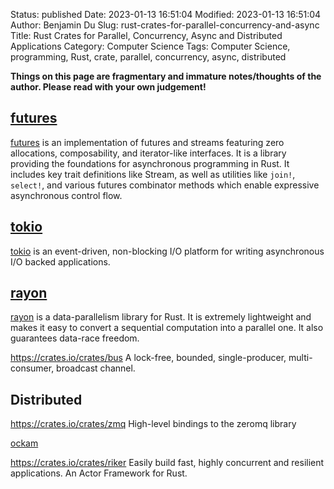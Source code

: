 Status: published
Date: 2023-01-13 16:51:04
Modified: 2023-01-13 16:51:04
Author: Benjamin Du
Slug: rust-crates-for-parallel-concurrency-and-async
Title: Rust Crates for Parallel, Concurrency, Async and Distributed Applications
Category: Computer Science
Tags: Computer Science, programming, Rust, crate, parallel, concurrency, async, distributed

**Things on this page are fragmentary and immature notes/thoughts of the author. Please read with your own judgement!**


## [futures](https://crates.io/crates/futures)
[futures](https://crates.io/crates/futures)
is an implementation of futures and streams featuring zero allocations, 
composability, and iterator-like interfaces.
It is a library providing the foundations for asynchronous programming in Rust. 
It includes key trait definitions like Stream, 
as well as utilities like `join!`, `select!`, 
and various futures combinator methods which enable expressive asynchronous control flow.

## [tokio](https://crates.io/crates/tokio)
[tokio](https://crates.io/crates/tokio)
is an event-driven, non-blocking I/O platform for writing asynchronous I/O backed applications.

## [rayon](https://crates.io/crates/rayon)
[rayon](https://crates.io/crates/rayon)
is a data-parallelism library for Rust. 
It is extremely lightweight and makes it easy to convert a sequential computation into a parallel one. 
It also guarantees data-race freedom.

https://crates.io/crates/bus
A lock-free, bounded, single-producer, multi-consumer, broadcast channel.


## Distributed

https://crates.io/crates/zmq
High-level bindings to the zeromq library


[ockam](https://github.com/ockam-network/ockam)

https://crates.io/crates/riker
Easily build fast, highly concurrent and resilient applications. An Actor Framework for Rust.

